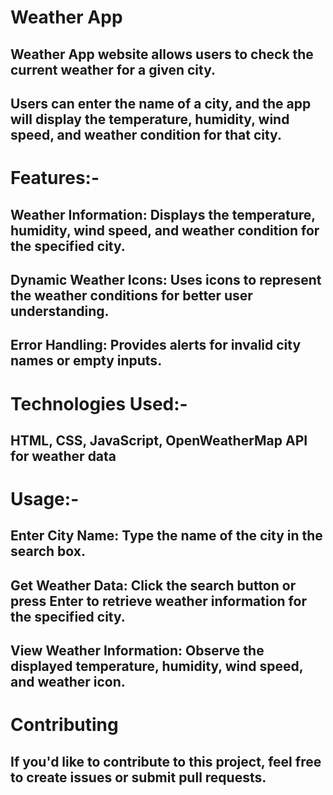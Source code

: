 # Weather App
## Weather App website allows users to check the current weather for a given city.
## Users can enter the name of a city, and the app will display the temperature, humidity, wind speed, and weather condition for that city.
# Features:-
## Weather Information: Displays the temperature, humidity, wind speed, and weather condition for the specified city.
## Dynamic Weather Icons: Uses icons to represent the weather conditions for better user understanding.
## Error Handling: Provides alerts for invalid city names or empty inputs.
# Technologies Used:-
## HTML, CSS, JavaScript, OpenWeatherMap API for weather data
# Usage:-
## Enter City Name: Type the name of the city in the search box.
## Get Weather Data: Click the search button or press Enter to retrieve weather information for the specified city.
## View Weather Information: Observe the displayed temperature, humidity, wind speed, and weather icon.
# Contributing
## If you'd like to contribute to this project, feel free to create issues or submit pull requests.
